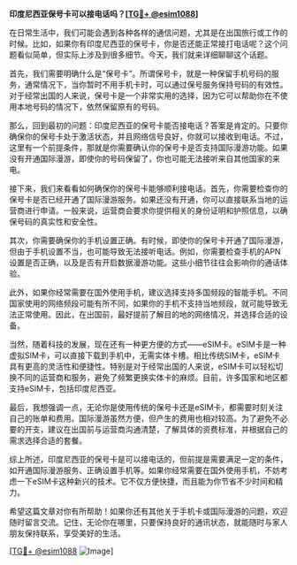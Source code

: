**印度尼西亚保号卡可以接电话吗？[[TG💪+ @esim1088](https://t.me/s/esim1088)]**

在日常生活中，我们可能会遇到各种各样的通信问题，尤其是在出国旅行或工作的时候。比如，如果你有印度尼西亚的保号卡，你是否还能正常接打电话呢？这个问题看似简单，但实际上涉及到很多细节。今天，我们就来详细聊聊这个话题。

首先，我们需要明确什么是“保号卡”。所谓保号卡，就是一种保留手机号码的服务，通常情况下，当你暂时不用手机卡时，可以通过保号服务保持号码的有效性。对于经常出国的人来说，保号卡是一个非常实用的选择，因为它可以帮助你在不使用本地号码的情况下，依然保留原有的号码。

那么，回到最初的问题：印度尼西亚的保号卡能否接电话？答案是肯定的。只要你确保你的保号卡处于激活状态，并且网络信号良好，你就可以接收到电话。不过，这里有一个前提条件，那就是你需要确认你的保号卡是否支持国际漫游功能。如果没有开通国际漫游，即使你的号码保留了，你也可能无法接听来自其他国家的来电。

接下来，我们来看看如何确保你的保号卡能够顺利接电话。首先，你需要检查你的保号卡是否已经开通了国际漫游服务。如果还没有开通，你可以直接联系当地的运营商进行申请。一般来说，运营商会要求你提供相关的身份证明和护照信息，以确保号码的真实性和安全性。

其次，你需要确保你的手机设置正确。有时候，即使你的保号卡开通了国际漫游，但由于手机设置不当，也可能导致无法接听电话。例如，你需要检查手机的APN设置是否正确，以及是否有开启数据漫游功能。这些小细节往往会影响你的通话体验。

此外，如果你经常需要在国外使用手机，建议选择支持多国频段的智能手机。不同国家使用的网络频段可能有所不同，如果你的手机不支持当地频段，就可能导致无法正常使用。因此，在出国前，最好提前了解目的地的网络情况，并选择合适的设备。

当然，随着科技的发展，现在还有一种更方便的方式——eSIM卡。eSIM卡是一种虚拟SIM卡，可以直接下载到手机中，无需实体卡槽。相比传统SIM卡，eSIM卡具有更高的灵活性和便捷性。特别是对于经常出国的人来说，eSIM卡可以轻松切换不同的运营商和服务，避免了频繁更换实体卡的麻烦。目前，许多国家和地区都支持eSIM卡，包括印度尼西亚。

最后，我想强调一点，无论你是使用传统的保号卡还是eSIM卡，都需要时刻关注自己的账单和费用。国际漫游虽然方便，但产生的费用也相对较高。为了避免不必要的开支，建议在出国前与运营商沟通清楚，了解具体的资费标准，并根据自己的需求选择合适的套餐。

综上所述，印度尼西亚的保号卡是可以接电话的，但前提是需要满足一定的条件，如开通国际漫游服务、正确设置手机等。如果你经常需要在国外使用手机，不妨考虑一下eSIM卡这种新兴的技术。它不仅方便快捷，而且能为你节省不少时间和精力。

希望这篇文章对你有所帮助！如果你还有其他关于手机卡或国际漫游的问题，欢迎随时留言交流。记住，无论你在哪里，只要保持良好的通讯状态，就能随时与家人朋友保持联系，享受美好的生活。

[[TG💪+ @esim1088](https://t.me/s/esim1088) ![Image](https://i.postimg.cc/4NQfJmqS/Snipaste-2025-05-13-00-14-12.png)]